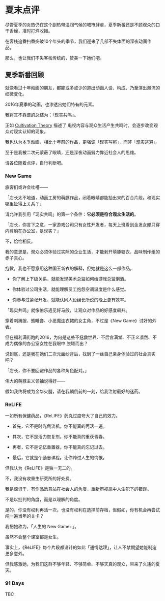 
夏末点评
=======

尽管夏季的炎热仍在这个副热带湿润气候的城市肆虐，夏季新番还是不顾观众的口干舌燥，准时打烊收摊。

在客栈追番扫番突破10个年头的季节，我们迎来了几部不失体面的深夜动画作品。

那么，也让我们不失客栈传统的，赞美一下她们吧。

<!--more-->


## 夏季新番回顾

就像看过十年动画的朋友，都能或多或少的道出动画人设、构成、乃至演出潮流的细微变化。

2016年夏季的动画，也渗透出她们特有的元素。

我将其不靠谱的总结为：「现实共鸣」。

正如 [Cultivation Theory](https://en.wikipedia.org/wiki/Cultivation_theory) 描述了
电视内容与观众生活产生共鸣时，会逐步改变观众对现实认知的现象。

我也认为本季动画，相比十年前的作品，更强调「现实写照」，而非「现实逃避」。

至于是我被二次元蒙蔽了眼睛，还是深夜动画努力靠近社会人的思维。

请各位随着点评，自行判断吧。


### New Game

旅客们或许会吐槽——

「店长太不地道，动画工房的萌豚作品，闭着眼睛都能抽出来的百合片段，和现实哪里扯得上关系？」

请允许我引用「现实共鸣」的第一个条件：**它必须是符合观众生活的**。

「店长，你言下之意，一家游戏公司只有女性开发者，每天上班看到金发女郎只穿内裤躺在办公室，是现实？」

不，恰恰相反。

我的意思是，观众必须体验过实际的企业生活，才能剥开萌豚糖衣，品味制作组的赤子真心。

抱歉，我也不愿意用这种国王新衣的解释，但她就是这么一部作品。

- 你了解上下级关系，就能发现美术总监如何给游戏总监倒酒。

- 你体验过公司生活，就能理解员工抱怨空调温度是什么感觉。

- 你参与过紧张开发，就能认同人设组长所说的晚上更有效率。

「现实共鸣」就像伯乐遇见好马般，让观众对作品的好感度飙升。

穿着刺猬服、熊睡套、小恶魔连衣裙的女主角，不过是《New Game》讨好的外表。

但在福利满街跑的2016，为何是这些不拯救世界、不后宫满堂、不正义凛然、不成为偶像的办公室女性在我眼中
脱颖而出？

说到底，还是我在她们二次元面纱背后，找到了一丝自己亲身体验过的社会真实吧？

「店长，你不要回避作品的各种角色配对。」

伟大的萌豚主义领袖说得好——

假如我终将成为金华火腿，请在我躺倒前的一刻，给我注射最好的迷药。


### ReLIFE

一如所有保健药品，《ReLIFE》药丸过度夸大了自己的效力。

- 首先，它不是时光倒流机，你不能真的再活一遍。

- 其次，它不是活力恢复剂，你不能真的重获青春。

- 再者，它不是记忆重置器，你不能真的忘记过去。

- 最后，它就是个励志课程，让你跨过人生的悔恨。

但我认为《ReLIFE》是独一无二的。

不，我没有收重生研究所的好处费。

我是惊讶于，有作品愿意站在社会人的角度，重新审视高中人生犯下的错误。

不是以批判的角度，而是以理解的角度。

是的，你没有权利再活一次，也没有权利在选择前存档，但假如，你有机会再尝试闯一遍当年的关卡？

我把她称为，「人生的 New Game+」。

虽然不会整个课室都是女生。

事实上，《ReLIFE》每个片段都设计的如此「通情达理」，让人不禁期望她能制造更多意外。

但我感激她，为我们这群不够年轻、不够简单、不够天真的观众，带来了久违的夏天。


### 91 Days

TBC
